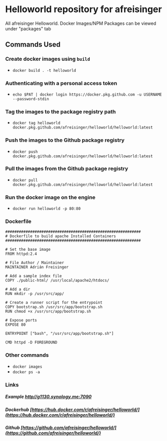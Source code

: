 # Helloworld repository for afreisinger
All afreisinger Helloworld. Docker Images/NPM Packages can be viewed under "packages" tab

## Commands Used
### Create docker images using `build`
- `docker build . -t helloworld`

### Authenticating with a personal access token
- `echo $PAT | docker login https://docker.pkg.github.com -u USERNAME --password-stdin`

### Tag the images to the package registry path
- `docker tag helloworld docker.pkg.github.com/afreisinger/helloworld/helloworld:latest`

### Push the images to the Github package registry
- `docker push docker.pkg.github.com/afreisinger/helloworld/helloworld:latest`


### Pull the images from the Github package registry
- `docker pull docker.pkg.github.com/afreisinger/helloworld/helloworld:latest`


### Run the docker image on the engine
- `docker run helloworld -p 80:80`


### Dockerfile
```
############################################################
# Dockerfile to build apache Installed Containers
############################################################

# Set the base image
FROM httpd:2.4

# File Author / Maintainer
MAINTAINER Adrián Freisinger

# Add a sample index file
COPY ./public-html/ /usr/local/apache2/htdocs/

# Add a dir
RUN mkdir -p /usr/src/app/

# Create a runner script for the entrypoint
COPY bootstrap.sh /usr/src/app/bootstrap.sh
RUN chmod +x /usr/src/app/bootstrap.sh

# Expose ports
EXPOSE 80

ENTRYPOINT ["bash", "/usr/src/app/bootstrap.sh"]

CMD httpd -D FOREGROUND
```

### Other commands
- `docker images`
- `docker ps -a`

### Links
##### Example [http//g1130.synology.me:7090](http//g1130.synology.me:7090)
##### Dockerhub [https://hub.docker.com/r/afreisinger/helloworld/](https://hub.docker.com/r/afreisinger/helloworld/)
##### Github [https://github.com/afreisinger/helloworld/](https://github.com/afreisinger/helloworld/)

